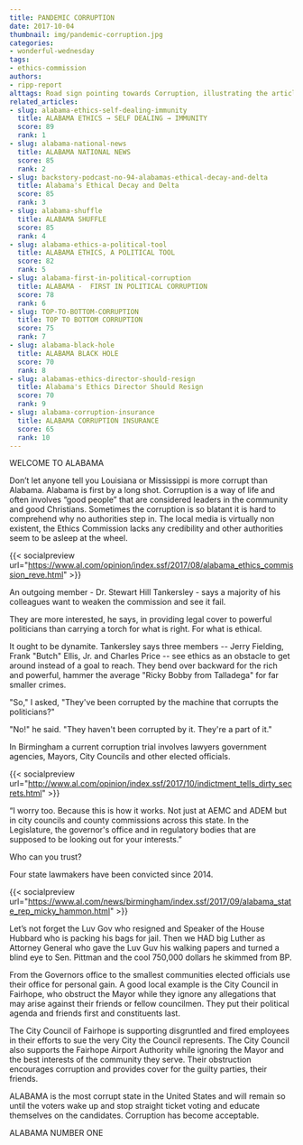 ```yaml
---
title: PANDEMIC CORRUPTION
date: 2017-10-04
thumbnail: img/pandemic-corruption.jpg
categories:
- wonderful-wednesday
tags:
- ethics-commission
authors:
- ripp-report
alttags: Road sign pointing towards Corruption, illustrating the article’s claim about widespread corruption in Alabama leadership
related_articles:
- slug: alabama-ethics-self-dealing-immunity
  title: ALABAMA ETHICS → SELF DEALING → IMMUNITY
  score: 89
  rank: 1
- slug: alabama-national-news
  title: ALABAMA NATIONAL NEWS
  score: 85
  rank: 2
- slug: backstory-podcast-no-94-alabamas-ethical-decay-and-delta
  title: Alabama's Ethical Decay and Delta
  score: 85
  rank: 3
- slug: alabama-shuffle
  title: ALABAMA SHUFFLE
  score: 85
  rank: 4
- slug: alabama-ethics-a-political-tool
  title: ALABAMA ETHICS, A POLITICAL TOOL
  score: 82
  rank: 5
- slug: alabama-first-in-political-corruption
  title: ALABAMA -  FIRST IN POLITICAL CORRUPTION
  score: 78
  rank: 6
- slug: TOP-TO-BOTTOM-CORRUPTION
  title: TOP TO BOTTOM CORRUPTION
  score: 75
  rank: 7
- slug: alabama-black-hole
  title: ALABAMA BLACK HOLE
  score: 70
  rank: 8
- slug: alabamas-ethics-director-should-resign
  title: Alabama's Ethics Director Should Resign
  score: 70
  rank: 9
- slug: alabama-corruption-insurance
  title: ALABAMA CORRUPTION INSURANCE
  score: 65
  rank: 10
---
```

WELCOME TO ALABAMA

Don’t let anyone tell you Louisiana or Mississippi is more corrupt than Alabama. Alabama is first by a long shot. Corruption is a way of life and often involves “good people” that are considered leaders in the community and good Christians. Sometimes the corruption is so blatant it is hard to comprehend why no authorities step in. The local media is virtually non existent, the Ethics Commission lacks any credibility and other authorities seem to be asleep at the wheel.

{{< socialpreview url="https://www.al.com/opinion/index.ssf/2017/08/alabama_ethics_commission_reve.html" >}}

An outgoing member - Dr. Stewart Hill Tankersley - says a majority of his colleagues want to weaken the commission and see it fail.

They are more interested, he says, in providing legal cover to powerful politicians than carrying a torch for what is right. For what is ethical.

It ought to be dynamite. Tankersley says three members -- Jerry Fielding, Frank "Butch" Ellis, Jr. and Charles Price -- see ethics as an obstacle to get around instead of a goal to reach. They bend over backward for the rich and powerful, hammer the average "Ricky Bobby from Talladega" for far smaller crimes.

"So," I asked, "They've been corrupted by the machine that corrupts the politicians?"

"No!" he said. "They haven't been corrupted by it. They're a part of it."

In Birmingham a current corruption trial involves lawyers government agencies, Mayors, City Councils and other elected officials.

{{< socialpreview url="http://www.al.com/opinion/index.ssf/2017/10/indictment_tells_dirty_secrets.html" >}}

“I worry too. Because this is how it works. Not just at AEMC and ADEM but in city councils and county commissions across this state. In the Legislature, the governor's office and in regulatory bodies that are supposed to be looking out for your interests.”

Who can you trust?

Four state lawmakers have been convicted since 2014.

{{< socialpreview url="https://www.al.com/news/birmingham/index.ssf/2017/09/alabama_state_rep_micky_hammon.html" >}}

Let’s not forget the Luv Gov who resigned and Speaker of the House Hubbard who is packing his bags for jail. Then we HAD big Luther as Attorney General who gave the Luv Guv his walking papers and turned a blind eye to Sen. Pittman and the cool 750,000 dollars he skimmed from BP.

From the Governors office to the smallest communities elected officials use their office for personal gain. A good local example is the City Council in Fairhope, who obstruct the Mayor while they ignore any allegations that may arise against their friends or fellow councilmen. They put their political agenda and friends first and constituents last.

The City Council of Fairhope is supporting disgruntled and fired employees in their efforts to sue the very City the Council represents. The City Council also supports the Fairhope Airport Authority while ignoring the Mayor and the best interests of the community they serve. Their obstruction encourages corruption and provides cover for the guilty parties, their friends.

ALABAMA is the most corrupt state in the United States and will remain so until the voters wake up and stop straight ticket voting and educate themselves on the candidates. Corruption has become acceptable.

ALABAMA NUMBER ONE
